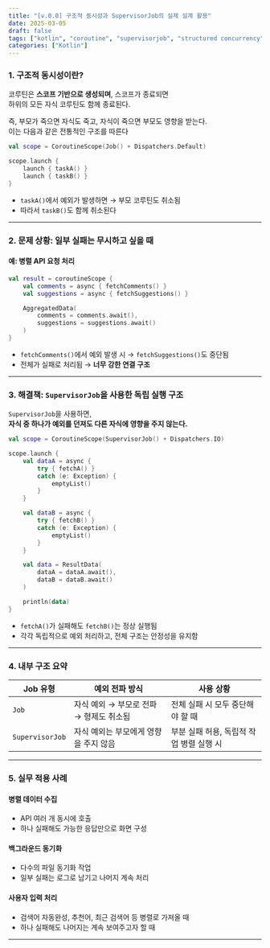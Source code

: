 ```yaml
---
title: "[v.0.0] 구조적 동시성과 SupervisorJob의 실제 설계 활용"
date: 2025-03-05
draft: false
tags: ["kotlin", "coroutine", "supervisorjob", "structured concurrency", "exception handling"]
categories: ["Kotlin"]
---
```


### 1. 구조적 동시성이란?

코루틴은 **스코프 기반으로 생성되며**, 스코프가 종료되면  
하위의 모든 자식 코루틴도 함께 종료된다.

즉, 부모가 죽으면 자식도 죽고, 자식이 죽으면 부모도 영향을 받는다.  
이는 다음과 같은 전통적인 구조를 따른다

```kotlin
val scope = CoroutineScope(Job() + Dispatchers.Default)

scope.launch {
    launch { taskA() }
    launch { taskB() }
}
```

- `taskA()`에서 예외가 발생하면 → 부모 코루틴도 취소됨
- 따라서 `taskB()`도 함께 취소된다

---

### 2. 문제 상황: 일부 실패는 무시하고 싶을 때

#### 예: 병렬 API 요청 처리

```kotlin
val result = coroutineScope {
    val comments = async { fetchComments() }
    val suggestions = async { fetchSuggestions() }

    AggregatedData(
        comments = comments.await(),
        suggestions = suggestions.await()
    )
}
```

- `fetchComments()`에서 예외 발생 시 → `fetchSuggestions()`도 중단됨
- 전체가 실패로 처리됨 → **너무 강한 연결 구조**

---

### 3. 해결책: `SupervisorJob`을 사용한 독립 실행 구조

`SupervisorJob`을 사용하면,  
**자식 중 하나가 예외를 던져도 다른 자식에 영향을 주지 않는다.**

```kotlin
val scope = CoroutineScope(SupervisorJob() + Dispatchers.IO)

scope.launch {
    val dataA = async {
        try { fetchA() }
        catch (e: Exception) {
            emptyList()
        }
    }

    val dataB = async {
        try { fetchB() }
        catch (e: Exception) {
            emptyList()
        }
    }

    val data = ResultData(
        dataA = dataA.await(),
        dataB = dataB.await()
    )

    println(data)
}
```

- `fetchA()`가 실패해도 `fetchB()`는 정상 실행됨
- 각각 독립적으로 예외 처리하고, 전체 구조는 안정성을 유지함

---

### 4. 내부 구조 요약

| Job 유형 | 예외 전파 방식 | 사용 상황 |
|----------|----------------|-----------|
| `Job` | 자식 예외 → 부모로 전파 → 형제도 취소됨 | 전체 실패 시 모두 중단해야 할 때 |
| `SupervisorJob` | 자식 예외는 부모에게 영향을 주지 않음 | 부분 실패 허용, 독립적 작업 병렬 실행 시 |

---

### 5. 실무 적용 사례

#### 병렬 데이터 수집

- API 여러 개 동시에 호출
- 하나 실패해도 가능한 응답만으로 화면 구성

#### 백그라운드 동기화

- 다수의 파일 동기화 작업
- 일부 실패는 로그로 남기고 나머지 계속 처리

#### 사용자 입력 처리

- 검색어 자동완성, 추천어, 최근 검색어 등 병렬로 가져올 때  
- 하나 실패해도 나머지는 계속 보여주고자 할 때

---